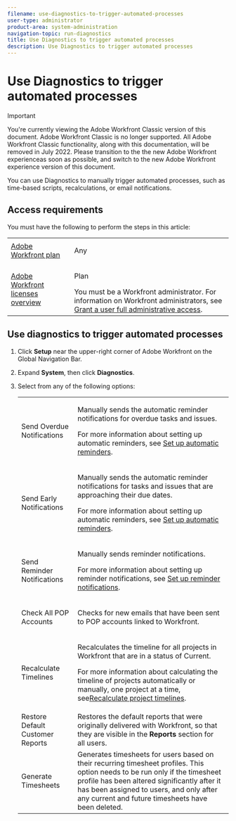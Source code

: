 ```yaml
---
filename: use-diagnostics-to-trigger-automated-processes
user-type: administrator
product-area: system-administration
navigation-topic: run-diagnostics
title: Use Diagnostics to trigger automated processes
description: Use Diagnostics to trigger automated processes
---
```


# Use Diagnostics to trigger automated processes

>[!IMPORTANT]
>
>You're currently viewing the Adobe Workfront Classic version of this document. Adobe Workfront Classic is no longer supported. All Adobe Workfront Classic functionality, along with this documentation, will be removed in July 2022. Please transition to the the new Adobe Workfront experienceas soon as possible, and switch to the new Adobe Workfront experience version of this document.

<!--
<p style="color: #ff1493;" data-mc-conditions="QuicksilverOrClassic.Draft mode">**DON'T DELETE, DRAFT OR HIDE THIS ARTICLE. IT IS LINKED TO THE PRODUCT, THROUGH THE CONTEXT SENSITIVE HELP LINKS. **</p>
-->

You can use Diagnostics to manually trigger automated processes, such as time-based scripts, recalculations, or email notifications.

## Access requirements

You must have the following to perform the steps in this article:

<table cellspacing="0"> 
 <col> 
 <col> 
 <tbody> 
  <tr> 
   <td role="rowheader"><a href="https://www.workfront.com/plans" target="_blank">Adobe Workfront plan</a> </td> 
   <td> <p>Any</p> </td> 
  </tr> 
  <tr> 
   <td role="rowheader"><a href="../../../administration-and-setup/add-users/access-levels-and-object-permissions/wf-licenses.md" class="MCXref xref">Adobe Workfront licenses overview</a> </td> 
   <td> <p>Plan </p>You must be a Workfront administrator. For information on Workfront administrators, see <a href="../../../administration-and-setup/add-users/configure-and-grant-access/grant-a-user-full-administrative-access.md" class="MCXref xref">Grant a user full administrative access</a>.</td> 
  </tr> 
 </tbody> 
</table>

## Use diagnostics to trigger automated processes

1. Click **Setup** near the upper-right corner of Adobe Workfront on the Global Navigation Bar.  

1. Expand **System**, then click **Diagnostics**.
1. Select from any of the following options:

   <table cellspacing="0"> 
    <col> 
    <col> 
    <tbody> 
     <tr> 
      <td role="rowheader">Send Overdue Notifications</td> 
      <td> <p>Manually sends the automatic reminder notifications for overdue tasks and issues. </p> <p>For more information about setting up automatic reminders, see <a href="../../../administration-and-setup/manage-workfront/emails/setting-up-automatic-reminders.md" class="MCXref xref">Set up automatic reminders</a>.</p> </td> 
     </tr> 
     <tr> 
      <td role="rowheader">Send Early Notifications</td> 
      <td> <p>Manually sends the automatic reminder notifications for&nbsp;tasks and issues that are approaching their due dates.</p> <p>For more information about setting up automatic reminders, see <a href="../../../administration-and-setup/manage-workfront/emails/setting-up-automatic-reminders.md" class="MCXref xref">Set up automatic reminders</a>.</p> </td> 
     </tr> 
     <tr> 
      <td role="rowheader">Send Reminder Notifications</td> 
      <td> <p>Manually sends reminder notifications. </p> <p>For more information about setting up reminder notifications, see <a href="../../../administration-and-setup/manage-workfront/emails/set-up-reminder-notifications.md" class="MCXref xref">Set up reminder notifications</a>.</p> </td> 
     </tr> 
     <tr> 
      <td role="rowheader">Check All POP Accounts</td> 
      <td> <p>Checks for new emails that have been sent to POP accounts linked to Workfront. </p> <!--
        <p data-mc-conditions="QuicksilverOrClassic.Draft mode">For more information about Workfront and POP account integrations, see and&nbsp;<a href="../../../manage-work/requests/create-and-manage-request-queues/queue-details-tab-overview.md" class="MCXref xref">Overview of the Queue Details tab in a project</a>.</p>
       --> </td> 
     </tr> 
     <tr> 
      <td role="rowheader">Recalculate Timelines</td> 
      <td> <p>Recalculates the timeline for all projects in Workfront that are in a status of Current. </p> <p>For more information about calculating the timeline of projects automatically or manually, one project at a time, see<a href="../../../manage-work/projects/manage-projects/recalculate-project-timeline.md" class="MCXref xref">Recalculate project timelines</a>.</p> </td> 
     </tr> 
     <tr> 
      <td role="rowheader">Restore Default Customer Reports</td> 
      <td>Restores the default reports that were originally delivered with Workfront, so that they are visible in the <strong>Reports</strong> section for all&nbsp;users.</td> 
     </tr> 
     <tr> 
      <td role="rowheader">Generate Timesheets</td> 
      <td>Generates timesheets for users based on their recurring&nbsp;timesheet profiles. This option needs to be run only if the timesheet profile has been altered significantly after it has been assigned to users, and only after any current and future timesheets have been deleted.</td> 
     </tr> 
    </tbody> 
   </table>

